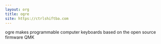 ```yaml
---
layout: org
title: ogre
site: https://ctrlshiftba.com
---
```

ogre makes programmable computer keyboards based on the open source firmware QMK
